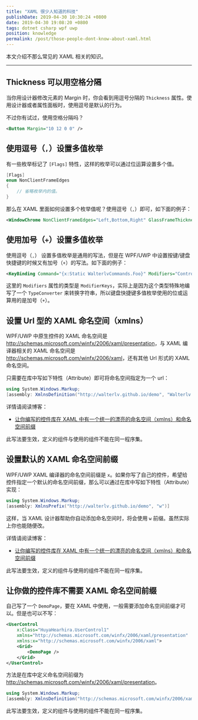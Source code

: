 ```yaml
---
title: "XAML 很少人知道的科技"
publishDate: 2019-04-30 10:30:24 +0800
date: 2019-04-30 19:08:20 +0800
tags: dotnet csharp wpf uwp
position: knowledge
permalink: /post/those-people-dont-know-about-xaml.html
---
```


本文介绍不那么常见的 XAML 相关的知识。

---

<div id="toc"></div>

## Thickness 可以用空格分隔

当你用设计器修改元素的 Margin 时，你会看到用逗号分隔的 `Thickness` 属性。使用设计器或者属性面板时，使用逗号是默认的行为。

不过你有试过，使用空格分隔吗？

```xml
<Button Margin="10 12 0 0" />
```

## 使用逗号（`,`）设置多值枚举

有一些枚举标记了 `[Flags]` 特性，这样的枚举可以通过位运算设置多个值。

```csharp
[Flags]
enum NonClientFrameEdges
{
    // 省略枚举内的值。
}
```

那么在 XAML 里面如何设置多个枚举值呢？使用逗号（`,`）即可，如下面的例子：

```xml
<WindowChrome NonClientFrameEdges="Left,Bottom,Right" GlassFrameThickness="0 64 0 0" UseAeroCaptionButtons="False" />
```

## 使用加号（`+`）设置多值枚举

使用逗号（`,`） 设置多值枚举是通用的写法，但是在 WPF/UWP 中设置按键/键盘快捷键的时候又有加号（`+`）的写法。如下面的例子：

```xml
<KeyBinding Command="{x:Static WalterlvCommands.Foo}" Modifiers="Control+Shift" Key="W" />
```

这里的 `Modifiers` 属性的类型是 `ModifierKeys`，实际上是因为这个类型特殊地编写了一个 `TypeConverter` 来转换字符串，所以键盘快捷键多值枚举使用的位或运算用的是加号（`+`）。

## 设置 Url 型的 XAML 命名空间（xmlns）

WPF/UWP 中原生控件的 XAML 命名空间是 <http://schemas.microsoft.com/winfx/2006/xaml/presentation>，与 XAML 编译器相关的 XAML 命名空间是 <http://schemas.microsoft.com/winfx/2006/xaml>，还有其他 Url 形式的 XAML 命名空间。

只需要在库中写如下特性（Attribute）即可将命名空间指定为一个 url：

```csharp
using System.Windows.Markup;
[assembly: XmlnsDefinition("http://walterlv.github.io/demo", "Walterlv.NewCsprojDemo")]
```

详情请阅读博客：

- [让你编写的控件库在 XAML 中有一个统一的漂亮的命名空间（xmlns）和命名空间前缀](/post/define-xmlns-of-for-xaml)

此写法要生效，定义的组件与使用的组件不能在同一程序集。

## 设置默认的 XAML 命名空间前缀

WPF/UWP XAML 编译器的命名空间前缀是 `x`。如果你写了自己的控件，希望给控件指定一个默认的命名空间前缀，那么可以通过在库中写如下特性（Attribute）实现：

```csharp
using System.Windows.Markup;
[assembly: XmlnsPrefix("http://walterlv.github.io/demo", "w")]
```

这样，当 XAML 设计器帮助你自动添加命名空间时，将会使用 `w` 前缀。虽然实际上你也能随便改。

详情请阅读博客：

- [让你编写的控件库在 XAML 中有一个统一的漂亮的命名空间（xmlns）和命名空间前缀](/post/define-xmlns-of-for-xaml)

此写法要生效，定义的组件与使用的组件不能在同一程序集。

## 让你做的控件库不需要 XAML 命名空间前缀

自己写了一个 `DemoPage`，要在 XAML 中使用，一般需要添加命名空间前缀才可以。但是也可以不写：

```xml
<UserControl
    x:Class="HuyaHearhira.UserControl1"
    xmlns="http://schemas.microsoft.com/winfx/2006/xaml/presentation"
    xmlns:x="http://schemas.microsoft.com/winfx/2006/xaml">
    <Grid>
        <DemoPage />
    </Grid>
</UserControl>
```

方法是在库中定义命名空间前缀为 <http://schemas.microsoft.com/winfx/2006/xaml/presentation>。

```csharp
using System.Windows.Markup;
[assembly: XmlnsDefinition("http://schemas.microsoft.com/winfx/2006/xaml/presentation", "Walterlv.NewCsprojDemo")]
```

此写法要生效，定义的组件与使用的组件不能在同一程序集。

